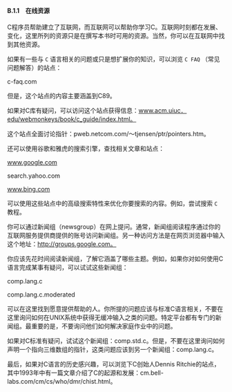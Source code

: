 #### B.1.1　在线资源

C程序员帮助建立了互联网，而互联网可以帮助你学习C。互联网时刻都在发展、变化，这里所列的资源只是在撰写本书时可用的资源。当然，你可以在互联网中找到其他资源。

如果有一些与 `C` 语言相关的问题或只是想扩展你的知识，可以浏览 `C FAQ` （常见问题解答）的站点：

c-faq.com

但是，这个站点的内容主要涵盖到C89。

如果对C库有疑问，可以访问这个站点获得信息：www.acm.uiuc．edu/webmonkeys/book/c_guide/index.html。

这个站点全面讨论指针：pweb.netcom.com/～tjensen/ptr/pointers.htm。

还可以使用谷歌和雅虎的搜索引擎，查找相关文章和站点：

www.google.com

search.yahoo.com

www.bing.com

可以使用这些站点中的高级搜索特性来优化你要搜索的内容。例如，尝试搜索 `C` 教程。

你可以通过新闻组（newsgroup）在网上提问。通常，新闻组阅读程序通过你的互联网服务提供商提供的账号访问新闻组。另一种访问方法是在网页浏览器中输入这个地址：http://groups.google.com。

你应该先花时间阅读新闻组，了解它涵盖了哪些主题。例如，如果你对如何使用C语言完成某事有疑问，可以试试这些新闻组：

comp.lang.c

comp.lang.c.moderated

可以在这里找到愿意提供帮助的人。你所提的问题应该与标准C语言相关，不要在这里询问如何在UNIX系统中获得无缓冲输入之类的问题。特定平台都有专门的新闻组。最重要的是，不要询问他们如何解决家庭作业中的问题。

如果对C标准有疑问，试试这个新闻组：comp.std.c。但是，不要在这里询问如何声明一个指向三维数组的指针，这类问题应该到另一个新闻组：comp.lang.c。

最后，如果对C语言的历史感兴趣，可以浏览下C创始人Dennis Ritchie的站点，其中1993年中有一篇文章介绍了C的起源和发展：cm.bell-labs.com/cm/cs/who/dmr/chist.html。

